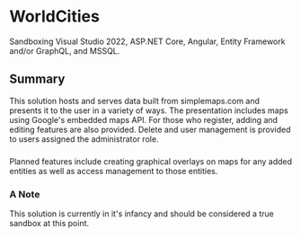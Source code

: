 # WorldCities
Sandboxing Visual Studio 2022, ASP.NET Core, Angular, Entity Framework and/or GraphQL, and MSSQL.
## Summary
This solution hosts and serves data built from simplemaps.com and presents it to the user in a variety of ways.  The presentation includes maps using Google's embedded maps API.  For those who register, adding and editing features are also provided.  Delete and user management is provided to users assigned the administrator role.
###
Planned features include creating graphical overlays on maps for any added entities as well as access management to those entities.
### A Note
This solution is currently in it's infancy and should be considered a true sandbox at this point.  
